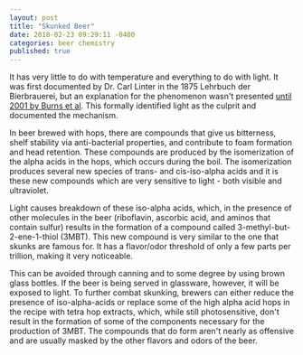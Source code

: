 ```yaml
---
layout: post
title: "Skunked Beer"
date: 2018-02-23 09:29:11 -0400
categories: beer chemistry
published: true
---
```


It has very little to do with temperature and everything to do with light. It was first documented by Dr. Carl Linter in the 1875 Lehrbuch der Bierbrauerei, but an explanation for the phenomenon wasn't presented [until 2001 by Burns et al](https://onlinelibrary.wiley.com/doi/full/10.1002/1521-3765%2820011105%297%3A21%3C4553%3A%3AAID-CHEM4553%3E3.0.CO%3B2-0). This formally identified light as the culprit and documented the mechanism.

In beer brewed with hops, there are compounds that give us bitterness, shelf stability via anti-bacterial properties, and contribute to foam formation and head retention. These compounds are produced by the isomerization of the alpha acids in the hops, which occurs during the boil. The isomerization produces several new species of trans- and cis-iso-alpha acids and it is these new compounds which are very sensitive to light - both visible and ultraviolet.

Light causes breakdown of these iso-alpha acids, which, in the presence of other molecules in the beer (riboflavin, ascorbic acid, and aminos that contain sulfur) results in the formation of a compound called 3-methyl-but-2-ene-1-thiol (3MBT). This new compound is very similar to the one that skunks are famous for. It has a flavor/odor threshold of only a few parts per trillion, making it very noticeable.

This can be avoided through canning and to some degree by using brown glass bottles. If the beer is being served in glassware, however, it will be exposed to light. To further combat skunking, brewers can either reduce the presence of iso-alpha-acids or replace some of the high alpha acid hops in the recipe with tetra hop extracts, which, while still photosensitive, don't result in the formation of some of the components necessary for the production of 3MBT. The compounds that do form aren't nearly as offensive and are usually masked by the other flavors and odors of the beer.